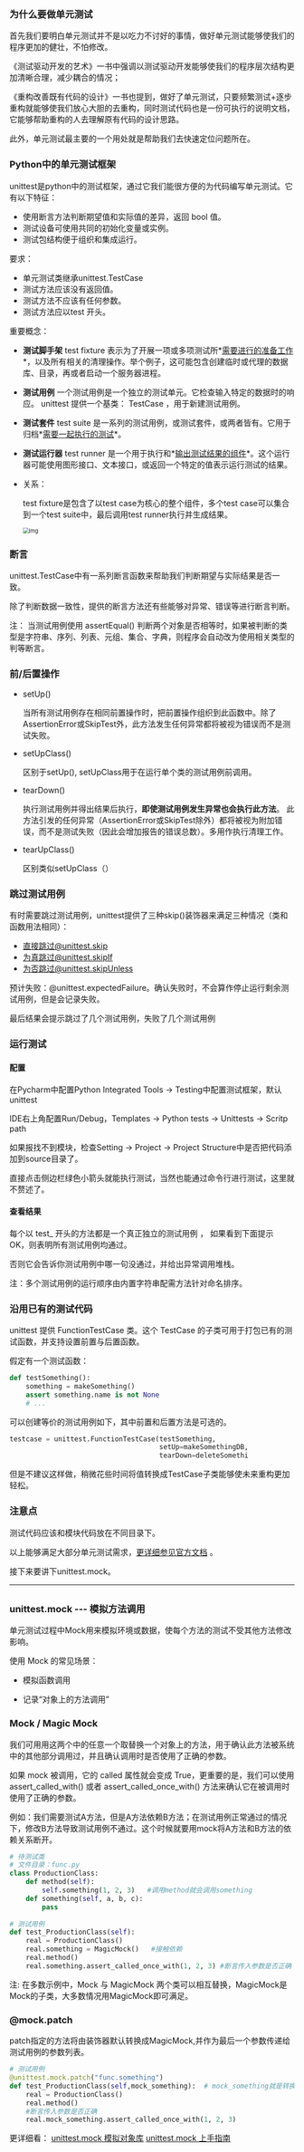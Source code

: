 ### 为什么要做单元测试

首先我们要明白单元测试并不是以吃力不讨好的事情，做好单元测试能够使我们的程序更加的健壮，不怕修改。

《测试驱动开发的艺术》一书中强调以测试驱动开发能够使我们的程序层次结构更加清晰合理，减少耦合的情况；

《重构改善既有代码的设计》一书也提到，做好了单元测试，只要频繁测试+逐步重构就能够使我们放心大胆的去重构，同时测试代码也是一份可执行的说明文档，它能够帮助重构的人去理解原有代码的设计思路。

此外，单元测试最主要的一个用处就是帮助我们去快速定位问题所在。

### Python中的单元测试框架

unittest是python中的测试框架，通过它我们能很方便的为代码编写单元测试。它有以下特征：

- 使用断言方法判断期望值和实际值的差异，返回 bool 值。
- 测试设备可使用共同的初始化变量或实例。
- 测试包结构便于组织和集成运行。

要求：

- 单元测试类继承unittest.TestCase
- 测试方法应该没有返回值。
- 测试方法不应该有任何参数。
- 测试方法应以test 开头。

重要概念：

- **测试脚手架**
  test fixture 表示为了开展一项或多项测试所*<u>需要进行的准备工作</u>*，以及所有相关的清理操作。举个例子，这可能包含创建临时或代理的数据库、目录，再或者启动一个服务器进程。

- **测试用例**
  一个测试用例是一个独立的测试单元。它检查输入特定的数据时的响应。 unittest 提供一个基类： TestCase ，用于新建测试用例。

- **测试套件**
  test suite 是一系列的测试用例，或测试套件，或两者皆有。它用于归档*<u>需要一起执行的测试</u>*。

- **测试运行器**
  test runner 是一个用于执行和*<u>输出测试结果的组件</u>*。这个运行器可能使用图形接口、文本接口，或返回一个特定的值表示运行测试的结果。

- 关系：

  test fixture是包含了以test case为核心的整个组件，多个test case可以集合到一个test suite中，最后调用test runner执行并生成结果。

   <img src="https://pic4.zhimg.com/80/v2-c137f7d99ecae546e447eb0b278128cf_hd.jpg" alt="img" style="zoom: 67%;" /> 

### 断言

unittest.TestCase中有一系列断言函数来帮助我们判断期望与实际结果是否一致。

除了判断数据一致性，提供的断言方法还有些能够对异常、错误等进行断言判断。

注： 当测试用例使用 assertEqual() 判断两个对象是否相等时，如果被判断的类型是字符串、序列、列表、元组、集合、字典，则程序会自动改为使用相关类型的判等断言。

### 前/后置操作

- setUp()

  当所有测试用例存在相同前置操作时，把前置操作组织到此函数中。除了AssertionError或SkipTest外，此方法发生任何异常都将被视为错误而不是测试失败。

- setUpClass()

  区别于setUp(), setUpClass用于在运行单个类的测试用例前调用。

- tearDown()

  执行测试用例并得出结果后执行，**即使测试用例发生异常也会执行此方法**。 此方法引发的任何异常（AssertionError或SkipTest除外）都将被视为附加错误，而不是测试失败（因此会增加报告的错误总数）。多用作执行清理工作。

- tearUpClass()

  区别类似setUpClass（）

### 跳过测试用例

有时需要跳过测试用例，unittest提供了三种skip()装饰器来满足三种情况（类和函数用法相同）：

- 直接跳过@unittest.skip
- 为真跳过@unittest.skipIf
- 为否跳过@unittest.skipUnless

预计失败：@unittest.expectedFailure。确认失败时，不会算作停止运行剩余测试用例，但是会记录失败。

最后结果会提示跳过了几个测试用例，失败了几个测试用例

### 运行测试

#### 配置

在Pycharm中配置Python Integrated Tools -> Testing中配置测试框架，默认unittest

IDE右上角配置Run/Debug，Templates -> Python tests -> Unittests -> Scritp path

如果报找不到模块，检查Setting -> Project -> Project Structure中是否把代码添加到source目录了。

直接点击侧边栏绿色小箭头就能执行测试，当然也能通过命令行进行测试，这里就不赘述了。

#### 查看结果

 每个以 test_ 开头的方法都是一个真正独立的测试用例 ， 如果看到下面提示 OK，则表明所有测试用例均通过。 

否则它会告诉你测试用例中哪一句没通过，并给出异常调用堆栈。

注：多个测试用例的运行顺序由内置字符串配需方法针对命名排序。

### 沿用已有的测试代码

 unittest 提供 FunctionTestCase 类。这个 TestCase 的子类可用于打包已有的测试函数，并支持设置前置与后置函数。

假定有一个测试函数：

```python
def testSomething():
    something = makeSomething()
    assert something.name is not None
    # ...
```

可以创建等价的测试用例如下，其中前置和后置方法是可选的。

```python
testcase = unittest.FunctionTestCase(testSomething,
                                     setUp=makeSomethingDB,
                                     tearDown=deleteSomethi
```

但是不建议这样做，稍微花些时间将值转换成TestCase子类能够使未来重构更加轻松。

### 注意点

测试代码应该和模块代码放在不同目录下。

以上能够满足大部分单元测试需求，[更详细参见官方文档](!https://docs.python.org/zh-cn/3.7/library/unittest.html ) 。

接下来要讲下unittest.mock。

------

## 

### unittest.mock --- 模拟方法调用

 单元测试过程中Mock用来模拟环境或数据，使每个方法的测试不受其他方法修改影响。 

使用 Mock 的常见场景：

- 模拟函数调用

- 记录“对象上的方法调用”

### Mock / Magic Mock

我们可用用这两个中的任意一个取替换一个对象上的方法，用于确认此方法被系统中的其他部分调用过，并且确认调用时是否使用了正确的参数。 

如果 mock 被调用，它的 called 属性就会变成 True，更重要的是，我们可以使用 assert_called_with() 或者 assert_called_once_with() 方法来确认它在被调用时使用了正确的参数。

例如：我们需要测试A方法，但是A方法依赖B方法；在测试用例正常通过的情况下，修改B方法导致测试用例不通过。这个时候就要用mock将A方法和B方法的依赖关系断开。

```python
# 待测试类
# 文件目录：func.py
class ProductionClass:
    def method(self):
        self.something(1, 2, 3)   #调用method就会调用something
    def something(self, a, b, c):
        pass
        
# 测试用例
def test_ProductionClass(self):
    real = ProductionClass()
    real.something = MagicMock()   #接触依赖
    real.method()
    real.something.assert_called_once_with(1, 2, 3) #断言传入参数是否正确
```

注: 在多数示例中，Mock 与 MagicMock 两个类可以相互替换，MagicMock是Mock的子类，大多数情况用MagicMock即可满足。

### @mock.patch

patch指定的方法将由装饰器默认转换成MagicMock,并作为最后一个参数传递给测试用例的参数列表。

```python
# 测试用例
@unittest.mock.patch("func.something")
def test_ProductionClass(self,mock_something):  # mock_something就是转换好的MagicMock对象
    real = ProductionClass()
    real.method()
    #断言传入参数是否正确
    real.mock_something.assert_called_once_with(1, 2, 3) 
```

更详细看：
[unittest.mock 模拟对象库](!https://docs.python.org/zh-cn/3.7/library/unittest.mock.html#magicmock-and-magic-method-support)
[unittest.mock 上手指南](!https://docs.python.org/zh-cn/3.7/library/unittest.mock-examples.html)

